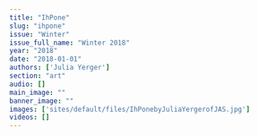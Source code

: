```yaml
---
title: "IhPone"
slug: "ihpone"
issue: "Winter"
issue_full_name: "Winter 2018"
year: "2018"
date: "2018-01-01"
authors: ['Julia Yerger']
section: "art"
audio: []
main_image: ""
banner_image: ""
images: ['sites/default/files/IhPonebyJuliaYergerofJAS.jpg']
videos: []
---
```

